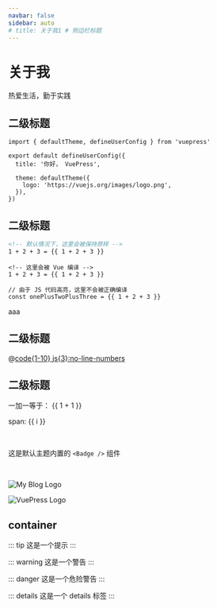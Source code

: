 ```yaml
---
navbar: false
sidebar: auto
# title: 关于我1 # 侧边栏标题
---
```


# 关于我

热爱生活，勤于实践

## 二级标题
```ts{1,6-8}:no-line-numbers
import { defaultTheme, defineUserConfig } from 'vuepress'

export default defineUserConfig({
  title: '你好， VuePress',

  theme: defaultTheme({
    logo: 'https://vuejs.org/images/logo.png',
  }),
})
```


## 二级标题
```md
<!-- 默认情况下，这里会被保持原样 -->
1 + 2 + 3 = {{ 1 + 2 + 3 }}
```

```md:no-v-pre
<!-- 这里会被 Vue 编译 -->
1 + 2 + 3 = {{ 1 + 2 + 3 }}
```

```js:no-v-pre
// 由于 JS 代码高亮，这里不会被正确编译
const onePlusTwoPlusThree = {{ 1 + 2 + 3 }}
```

aaa
## 二级标题
@[code{1-10} js{3}:no-line-numbers](./.vuepress/config.js)


## 二级标题
一加一等于： {{ 1 + 1 }}

<span v-for="i in 3"> span: {{ i }} </span>

<br/>

这是默认主题内置的 `<Badge />` 组件 <Badge text="演示" />

<br/>

![My Blog Logo](/asserts/img/logo.png)

<img :src="$withBase('/asserts/img/logo.png')" alt="VuePress Logo">


## container

::: tip
这是一个提示
:::

::: warning
这是一个警告
:::

::: danger
这是一个危险警告
:::

::: details
这是一个 details 标签
:::